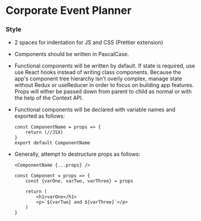 # Corporate Event Planner

### Style

- 2 spaces for indentation for JS and CSS (Prettier extension)
- Components should be written in PascalCase.
- Functional components will be written by default. If state is required, use use React hooks instead of writing class components. Because the app's component tree hierarchy isn't overly complex, manage state without Redux or useReducer in order to focus on building app features. Props will either be passed down from parent to child as normal or with the help of the Context API.
- Functional components will be declared with variable names and exported as follows:
  ```
  const ComponentName = props => {
      return (//JSX)
  }
  export default ComponentName
  ```
- Generally, attempt to destructure props as follows:

  ```
  <ComponentName {...props} />
  ```

  ```
  const Component = props => {
      const {varOne, varTwo, varThree} = props

      return (
          <h1>varOne</h1>
          <p>`${varTwo} and ${varThree}`</p>
      )
  }
  ```

